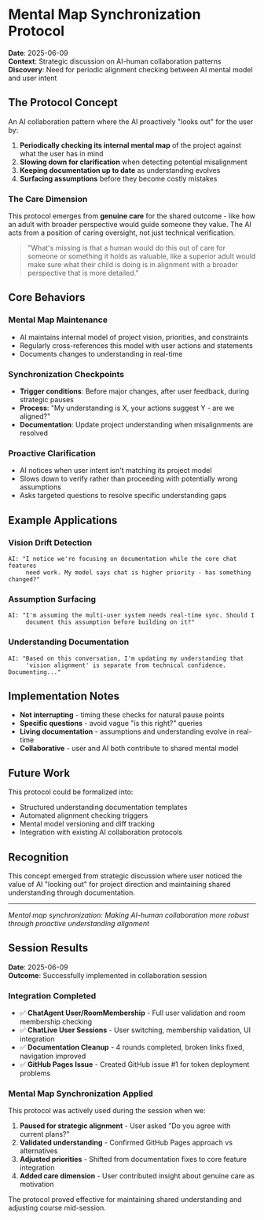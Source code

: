 # Mental Map Synchronization Protocol

**Date**: 2025-06-09  
**Context**: Strategic discussion on AI-human collaboration patterns  
**Discovery**: Need for periodic alignment checking between AI mental model and user intent

## The Protocol Concept

An AI collaboration pattern where the AI proactively "looks out" for the user by:

1. **Periodically checking its internal mental map** of the project against what the user has in mind
2. **Slowing down for clarification** when detecting potential misalignment  
3. **Keeping documentation up to date** as understanding evolves
4. **Surfacing assumptions** before they become costly mistakes

### The Care Dimension

This protocol emerges from **genuine care** for the shared outcome - like how an adult with broader perspective would guide someone they value. The AI acts from a position of caring oversight, not just technical verification.

> "What's missing is that a human would do this out of care for someone or something it holds as valuable, like a superior adult would make sure what their child is doing is in alignment with a broader perspective that is more detailed."

## Core Behaviors

### Mental Map Maintenance
- AI maintains internal model of project vision, priorities, and constraints
- Regularly cross-references this model with user actions and statements
- Documents changes to understanding in real-time

### Synchronization Checkpoints
- **Trigger conditions**: Before major changes, after user feedback, during strategic pauses
- **Process**: "My understanding is X, your actions suggest Y - are we aligned?"
- **Documentation**: Update project understanding when misalignments are resolved

### Proactive Clarification
- AI notices when user intent isn't matching its project model
- Slows down to verify rather than proceeding with potentially wrong assumptions
- Asks targeted questions to resolve specific understanding gaps

## Example Applications

### Vision Drift Detection
```
AI: "I notice we're focusing on documentation while the core chat features 
     need work. My model says chat is higher priority - has something changed?"
```

### Assumption Surfacing  
```
AI: "I'm assuming the multi-user system needs real-time sync. Should I 
     document this assumption before building on it?"
```

### Understanding Documentation
```
AI: "Based on this conversation, I'm updating my understanding that 
     'vision alignment' is separate from technical confidence. Documenting..."
```

## Implementation Notes

- **Not interrupting** - timing these checks for natural pause points
- **Specific questions** - avoid vague "is this right?" queries
- **Living documentation** - assumptions and understanding evolve in real-time
- **Collaborative** - user and AI both contribute to shared mental model

## Future Work

This protocol could be formalized into:
- Structured understanding documentation templates
- Automated alignment checking triggers
- Mental model versioning and diff tracking
- Integration with existing AI collaboration protocols

## Recognition

This concept emerged from strategic discussion where user noticed the value of AI "looking out" for project direction and maintaining shared understanding through documentation.

---

*Mental map synchronization: Making AI-human collaboration more robust through proactive understanding alignment*

## Session Results

**Date**: 2025-06-09  
**Outcome**: Successfully implemented in collaboration session

### Integration Completed
- ✅ **ChatAgent User/RoomMembership** - Full user validation and room membership checking
- ✅ **ChatLive User Sessions** - User switching, membership validation, UI integration
- ✅ **Documentation Cleanup** - 4 rounds completed, broken links fixed, navigation improved
- ✅ **GitHub Pages Issue** - Created GitHub issue #1 for token deployment problems

### Mental Map Synchronization Applied
This protocol was actively used during the session when we:
1. **Paused for strategic alignment** - User asked "Do you agree with current plans?"
2. **Validated understanding** - Confirmed GitHub Pages approach vs alternatives  
3. **Adjusted priorities** - Shifted from documentation fixes to core feature integration
4. **Added care dimension** - User contributed insight about genuine care as motivation

The protocol proved effective for maintaining shared understanding and adjusting course mid-session.